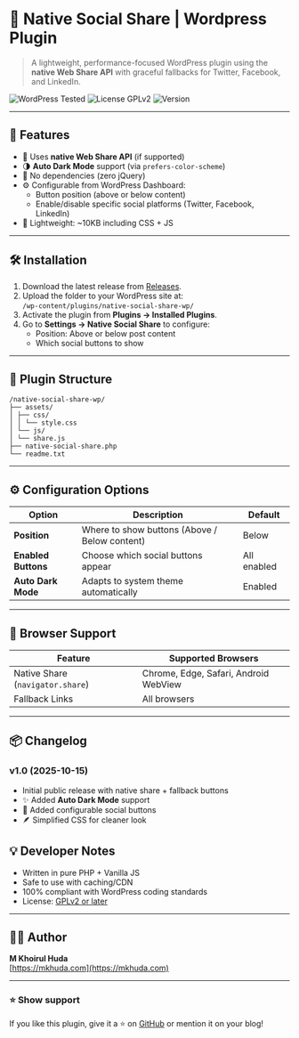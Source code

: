 # 🧩 Native Social Share | Wordpress Plugin

> A lightweight, performance-focused WordPress plugin using the **native Web Share API** with graceful fallbacks for Twitter, Facebook, and LinkedIn.

![WordPress Tested](https://img.shields.io/badge/WordPress-6.7%20tested-brightgreen)
![License GPLv2](https://img.shields.io/badge/license-GPLv2-blue)
![Version](https://img.shields.io/badge/version-1.0-lightgrey)

---

## 🚀 Features

- 🧠 Uses **native Web Share API** (if supported)
- 🌗 **Auto Dark Mode** support (via `prefers-color-scheme`)
- 💨 No dependencies (zero jQuery)
- ⚙️ Configurable from WordPress Dashboard:
  - Button position (above or below content)
  - Enable/disable specific social platforms (Twitter, Facebook, LinkedIn)
- 🧱 Lightweight: ~10KB including CSS + JS

---

## 🛠️ Installation

1. Download the latest release from [Releases](https://github.com/mkhuda/native-social-share-wp/releases).
2. Upload the folder to your WordPress site at:  
   `/wp-content/plugins/native-social-share-wp/`
3. Activate the plugin from **Plugins → Installed Plugins**.
4. Go to **Settings → Native Social Share** to configure:
   - Position: Above or below post content
   - Which social buttons to show

---

## 🧩 Plugin Structure

```
/native-social-share-wp/
├── assets/
│ ├── css/
│ │ └── style.css
│ └── js/
│ └── share.js
├── native-social-share.php
└── readme.txt
```

---

## ⚙️ Configuration Options

| Option | Description | Default |
|--------|--------------|----------|
| **Position** | Where to show buttons (Above / Below content) | Below |
| **Enabled Buttons** | Choose which social buttons appear | All enabled |
| **Auto Dark Mode** | Adapts to system theme automatically | Enabled |

---

## 🧪 Browser Support

| Feature | Supported Browsers |
|----------|--------------------|
| Native Share (`navigator.share`) | Chrome, Edge, Safari, Android WebView |
| Fallback Links | All browsers |

---

## 📦 Changelog

### v1.0 (2025-10-15)
- Initial public release with native share + fallback buttons
- ✨ Added **Auto Dark Mode** support
- 🧰 Added configurable social buttons
- 🪶 Simplified CSS for cleaner look

## 💡 Developer Notes

- Written in pure PHP + Vanilla JS  
- Safe to use with caching/CDN  
- 100% compliant with WordPress coding standards  
- License: [GPLv2 or later](https://www.gnu.org/licenses/gpl-2.0.html)

---

## 🧑‍💻 Author

**M Khoirul Huda**  
[https://mkhuda.com](https://mkhuda.com)

---

### ⭐ Show support
If you like this plugin, give it a ⭐ on [GitHub](https://github.com/mkhuda/native-social-share-wp) or mention it on your blog!
